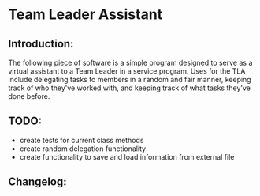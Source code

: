 # Team Leader Assistant

## Introduction:
The following piece of software is a simple program designed to serve as a virtual assistant to a Team Leader in a service program.
Uses for the TLA include delegating tasks to members in a random and fair manner, keeping track of who they've worked with,
and keeping track of what tasks they've done before.

## TODO:
*   create tests for current class methods 
*   create random delegation functionality 
*   create functionality to save and load information from external file

## Changelog: